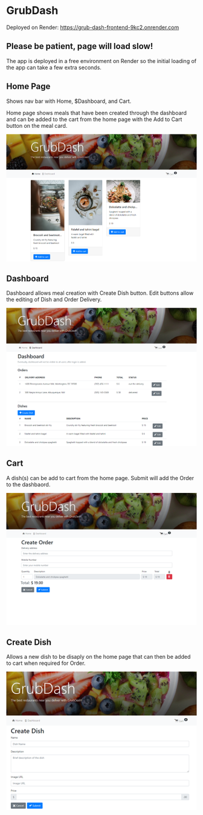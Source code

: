 # GrubDash
Deployed on Render: https://grub-dash-frontend-9kc2.onrender.com

## **Please be patient, page will load slow!**


The app is deployed in a free environment on Render so the initial loading of the app can take a few extra seconds.

## Home Page
Shows nav bar with Home, $Dashboard, and Cart.

Home page shows meals that have been created through the dashboard and can be added to the cart from the home page with the Add to Cart button on the meal card. 

![homePage](/readme_images/GrubDashHome.PNG)

## Dashboard
Dashboard allows meal creation with Create Dish button. Edit buttons allow the editing of Dish and Order Delivery.    


![dashboard](/readme_images/GrubDashDashboard.PNG)

## Cart
A dish(s) can be add to cart from the home page. Submit will add the Order to the dashbaord. 


![cart](/readme_images/GrubDashCart.PNG)

## Create Dish
Allows a new dish to be disaply on the home page that can then be added to cart when required for Order. 


![createDish](/readme_images/GrubDashCreateDish.PNG)


